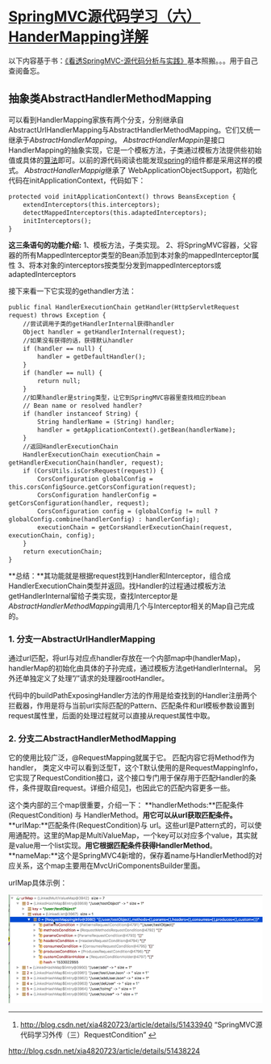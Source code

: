 # [SpringMVC源代码学习（六）HanderMapping详解](http://blog.csdn.net/xia4820723/article/details/51438224)



以下内容基于书：[《看透SpringMVC-源代码分析与实践》](https://book.douban.com/subject/26696099/)基本照搬。。。用于自己查阅备忘。

## 抽象类AbstractHandlerMethodMapping

可以看到HandlerMapping家族有两个分支，分别继承自AbstractUrlHandlerMapping与AbstractHandlerMethodMapping。它们又统一继承于*AbstractHandlerMapping*。 
*AbstractHandlerMappin*是接口HandlerMapping的抽象实现，它是一个模板方法，子类通过模板方法提供些初始值或具体的[算法](http://lib.csdn.net/base/datastructure)即可。以前的源代码阅读也能发现[spring](http://lib.csdn.net/base/javaee)的组件都是采用这样的模式。 
*AbstractHandlerMappig*继承了 WebApplicationObjectSupport，初始化代码在initApplicationContext，代码如下：

```
protected void initApplicationContext() throws BeansException {
    extendInterceptors(this.interceptors);
    detectMappedInterceptors(this.adaptedInterceptors);
    initInterceptors();
} 
```

**这三条语句的功能介绍:** 
1、模板方法，子类实现。 
2、将SpringMVC容器，父容器的所有MappedInterceptor类型的Bean添加到本对象的mappedInterceptor属性 
3、将本对象的interceptors按类型分发到mappedInterceptors或adaptedInterceptors

接下来看一下它实现的gethandler方法：

```
public final HandlerExecutionChain getHandler(HttpServletRequest request) throws Exception {
    //尝试调用子类的getHandlerInternal获得handler
    Object handler = getHandlerInternal(request);
    //如果没有获得的话，获得默认handler
    if (handler == null) {
        handler = getDefaultHandler();
    }
    if (handler == null) {
        return null;
    }
    //如果handler是string类型，让它到SpringMVC容器里查找相应的bean
    // Bean name or resolved handler?
    if (handler instanceof String) {
        String handlerName = (String) handler;
        handler = getApplicationContext().getBean(handlerName);
    }
    //返回HandlerExecutionChain
    HandlerExecutionChain executionChain = getHandlerExecutionChain(handler, request);
    if (CorsUtils.isCorsRequest(request)) {
        CorsConfiguration globalConfig = this.corsConfigSource.getCorsConfiguration(request);
        CorsConfiguration handlerConfig = getCorsConfiguration(handler, request);
        CorsConfiguration config = (globalConfig != null ? globalConfig.combine(handlerConfig) : handlerConfig);
        executionChain = getCorsHandlerExecutionChain(request, executionChain, config);
    }
    return executionChain;
} 
```

**总结：**其功能就是根据request找到Handler和Interceptor，组合成HandlerExecutionChain类型并返回。找Handler的过程通过模板方法getHandlerInternal留给子类实现，查找Interceptor是*AbstractHandlerMethodMapping*调用几个与Interceptor相关的Map自己完成的。

### 1. 分支一AbstractUrlHandlerMapping

通过url匹配，将url与对应点handler存放在一个内部map中(handlerMap)， 
handlerMap的初始化由具体的子孙完成，通过模板方法getHandlerInternal。 
另外还单独定义了处理”/”请求的处理器rootHandler。

代码中的buildPathExposingHandler方法的作用是给查找到的Handler注册两个拦截器，作用是将与当前url实际匹配的Pattern、匹配条件和url模板参数设置到request属性里，后面的处理过程就可以直接从request属性中取。

### 2. 分支二AbstractHandlerMethodMapping

它的使用比较广泛，@RequestMapping就属于它。 
匹配内容它将Method作为handler， 
类定义中可以看到泛型T，这个T默认使用的是RequestMappingInfo，它实现了RequestCondition接口，这个接口专门用于保存用于匹配Handler的条件，条件提取自request。详细介绍见[1](http://blog.csdn.net/xia4820723/article/details/51438224#fn:1)，也因此它的匹配内容更多一些。

这个类内部的三个map很重要，介绍一下： 
**handlerMethods:**匹配条件(RequestCondition) 与 HandlerMethod。**用它可以从url获取匹配条件。** 
**urlMap:**匹配条件(RequestCondition)与 url。这些url是Pattern式的，可以使用通配符。这里的Map是MultiValueMap，一个key可以对应多个value，其实就是value用一个list实现。**用它根据匹配条件获得HandlerMethod**。 
**nameMap:**这个是SpringMVC4新增的，保存着name与HandlerMethod的对应关系，这个map主要用在MvcUriComponentsBuilder里面。

urlMap具体示例：

![](image-201709052037/2017-09-05_20-36-55.png)



------

1. <http://blog.csdn.net/xia4820723/article/details/51433940> “SpringMVC源代码学习外传（三）RequestCondition” [↩](http://blog.csdn.net/xia4820723/article/details/51438224#fnref:1)





http://blog.csdn.net/xia4820723/article/details/51438224
